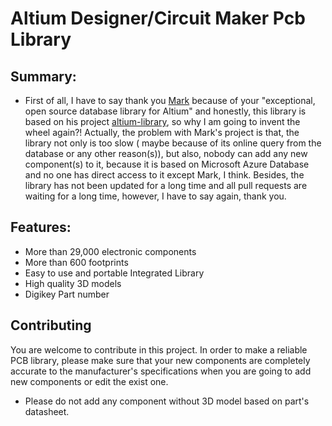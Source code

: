 # Altium Designer/Circuit Maker Pcb Library
## Summary:
* First of all, I have to say thank you [Mark](https://github.com/issus) because of your "exceptional, open source database library for Altium" and honestly, this library is based on his project [altium-library](https://github.com/issus/altium-library), so why I am going to invent the wheel again?! Actually, the problem with Mark's project is that, the library not only is too slow ( maybe because of its online query from the database or any other reason(s)), but also, nobody can add any new component(s) to it, because it is based on Microsoft Azure Database and no one has direct access to it except Mark, I think. Besides, the library has not been updated for a long time and all pull requests are waiting for a long time, however, I have to say again, thank you.    
## Features:
* More than 29,000 electronic components
* More than 600 footprints
* Easy to use and portable Integrated Library
* High quality 3D models
* Digikey Part number
## Contributing
You are welcome to contribute in this project.
In order to make a reliable PCB library, please make sure that your new components are completely accurate to the manufacturer's specifications when you are going to add new components or edit the exist one.
* Please do not add any component without 3D model based on part's datasheet.
